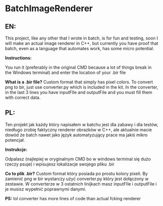 # BatchImageRenderer
## EN:
This project, like any other that I wrote in batch, is for fun and testing, soon I will make an actual image renderer in C++, 
but currently you have proof that batch, even as a language that automates work, has some micro potential.

**Instructions:**

You run it (preferably in the original CMD because a lot of things break in the Windows terminal) and enter the location of your .bir file

**What is a .bir file?**
Custom format that simply has pixel colors. To convert png to bir, just use converter.py which is included in the kit. In the converter, 
in the last 3 lines you have inputFIle and outputFile and you must fill them with correct data.

## PL:

Ten projekt jak każdy który napisałem w batchu jest dla zabawy i dla testów, niedługo zrobię faktyczny renderer obrazków w C++,
ale aktualnie macie dowód że batch nawet jako język automatyzujący prace ma jakiś mikro potencjał.

**Instrukcje:**

Odpalasz (najlepiej w oryginalnym CMD bo w windows terminal się dużo rzeczy psuje) i wpisujesz lokalizacje swojego pliku .bir

**Co to plik .bir?** Custom format który posiada po prostu kolory pixeli. By zamienić png w bir wystarczy użyć converter.py który jest dołączony w zestawie. 
W converterze w 3 ostatnich linijkach masz inputFIle i outputFile i je musisz wypełnić poprawnymi danymi.


**PS:**
lol converter has more lines of code than actual fcking renderer
